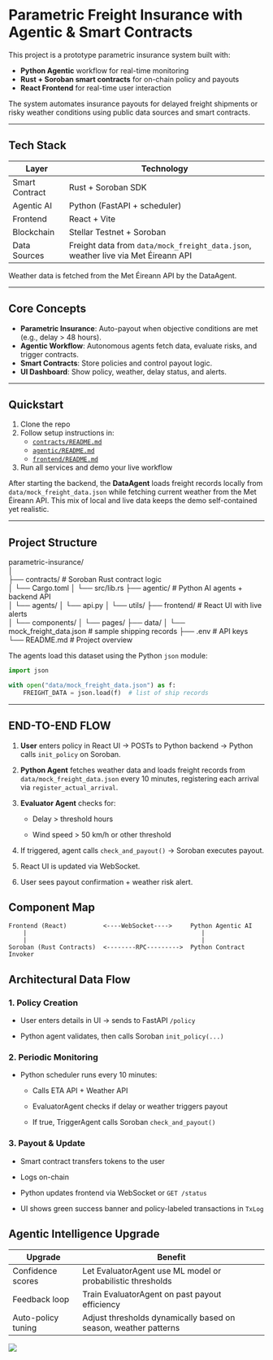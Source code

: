 # Parametric Freight Insurance with Agentic & Smart Contracts

This project is a prototype parametric insurance system built with:

- **Python Agentic** workflow for real-time monitoring
- **Rust + Soroban smart contracts** for on-chain policy and payouts
- **React Frontend** for real-time user interaction

The system automates insurance payouts for delayed freight shipments or risky weather conditions using public data sources and smart contracts.

---

## Tech Stack

| Layer          | Technology                     |
| -------------- | ------------------------------ |
| Smart Contract | Rust + Soroban SDK             |
| Agentic AI     | Python (FastAPI + scheduler)   |
| Frontend       | React + Vite                   |
| Blockchain     | Stellar Testnet + Soroban      |
| Data Sources   | Freight data from `data/mock_freight_data.json`, weather live via Met Éireann API |

Weather data is fetched from the Met Éireann API by the DataAgent.

---

## Core Concepts

- **Parametric Insurance**: Auto-payout when objective conditions are met (e.g., delay > 48 hours).
- **Agentic Workflow**: Autonomous agents fetch data, evaluate risks, and trigger contracts.
- **Smart Contracts**: Store policies and control payout logic.
- **UI Dashboard**: Show policy, weather, delay status, and alerts.

---

## Quickstart

1. Clone the repo
2. Follow setup instructions in:
   - [`contracts/README.md`](contracts/README.md)
   - [`agentic/README.md`](agentic/README.md)
   - [`frontend/README.md`](frontend/README.md)
3. Run all services and demo your live workflow

After starting the backend, the **DataAgent** loads freight records locally from
`data/mock_freight_data.json` while fetching current weather from the Met
Éireann API. This mix of local and live data keeps the demo self-contained yet
realistic.

---

## Project Structure

parametric-insurance/  
│  
├── contracts/ # Soroban Rust contract logic  
│   └── Cargo.toml
│   └── src/lib.rs
├── agentic/ # Python AI agents + backend API  
│   └── agents/
│   └── api.py
│   └── utils/
├── frontend/ # React UI with live alerts  
│   └── components/
│   └── pages/
├── data/
│   └── mock_freight_data.json # sample shipping records
├── .env                  # API keys
└── README.md # Project overview

The agents load this dataset using the Python `json` module:

```python
import json

with open("data/mock_freight_data.json") as f:
    FREIGHT_DATA = json.load(f)  # list of ship records
```

---

## END-TO-END FLOW

1. **User** enters policy in React UI → POSTs to Python backend → Python calls `init_policy` on Soroban.

2. **Python Agent** fetches weather data and loads freight records from `data/mock_freight_data.json` every 10 minutes, registering each arrival via `register_actual_arrival`.

3. **Evaluator Agent** checks for:
   
   - Delay > threshold hours
   
   - Wind speed > 50 km/h or other threshold

4. If triggered, agent calls `check_and_payout()` → Soroban executes payout.

5. React UI is updated via WebSocket.

6. User sees payout confirmation + weather risk alert.

## Component Map

```
Frontend (React)          <----WebSocket---->     Python Agentic AI
    |                                                |
    |                                                |
Soroban (Rust Contracts)  <--------RPC--------->  Python Contract Invoker
```

## **Architectural Data Flow**

### 1. **Policy Creation**

- User enters details in UI → sends to FastAPI `/policy`

- Python agent validates, then calls Soroban `init_policy(...)`

### 2. **Periodic Monitoring**

- Python scheduler runs every 10 minutes:
  
  - Calls ETA API + Weather API
  
  - EvaluatorAgent checks if delay or weather triggers payout
  
  - If true, TriggerAgent calls Soroban `check_and_payout()`

### 3. **Payout & Update**

- Smart contract transfers tokens to the user

- Logs on-chain

- Python updates frontend via WebSocket or `GET /status`

- UI shows green success banner and policy-labeled transactions in `TxLog`

## Agentic Intelligence Upgrade

| Upgrade            | Benefit                                                         |
| ------------------ | --------------------------------------------------------------- |
| Confidence scores  | Let EvaluatorAgent use ML model or probabilistic thresholds     |
| Feedback loop      | Train EvaluatorAgent on past payout efficiency                  |
| Auto-policy tuning | Adjust thresholds dynamically based on season, weather patterns |

![](https://sdmntprukwest.oaiusercontent.com/files/00000000-15d4-6243-8b54-0002a6046aed/raw?se=2025-07-15T18%3A43%3A59Z&sp=r&sv=2024-08-04&sr=b&scid=cdbc55ae-5eae-5cda-a356-864e62b49930&skoid=eb780365-537d-4279-a878-cae64e33aa9c&sktid=a48cca56-e6da-484e-a814-9c849652bcb3&skt=2025-07-15T07%3A28%3A31Z&ske=2025-07-16T07%3A28%3A31Z&sks=b&skv=2024-08-04&sig=7PSXOzsoYLs8mbWVc9lc7kcl99/3CatDTour70R4/yc%3D)
